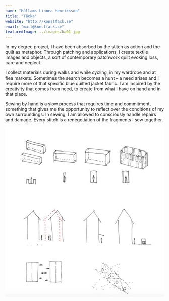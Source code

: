 ```yaml
---
name: "Hållams Linnea Henriksson"
title: "Täcka"
website: "http://konstfack.se"
email: "mail@konstfack.se"
featuredImage: ../images/ba01.jpg
---
```


In my degree project, I have been absorbed by the stitch as action and the quilt as metaphor. Through patching and applications, I create textile images and objects, a sort of contemporary patchwork quilt evoking loss, care and neglect.

I collect materials during walks and while cycling, in my wardrobe and at flea markets. Sometimes the search becomes a hunt – a need arises and I require more of that specific blue quilted jacket fabric. I am inspired by the creativity that comes from need, to create from what I have on hand and in that place.

Sewing by hand is a slow process that requires time and commitment, something that gives me the opportunity to reflect over the conditions of my own surroundings. In sewing, I am allowed to consciously handle repairs and damage. Every stitch is a renegotiation of the fragments I sew together.

![Image](../images/ba01.jpg)